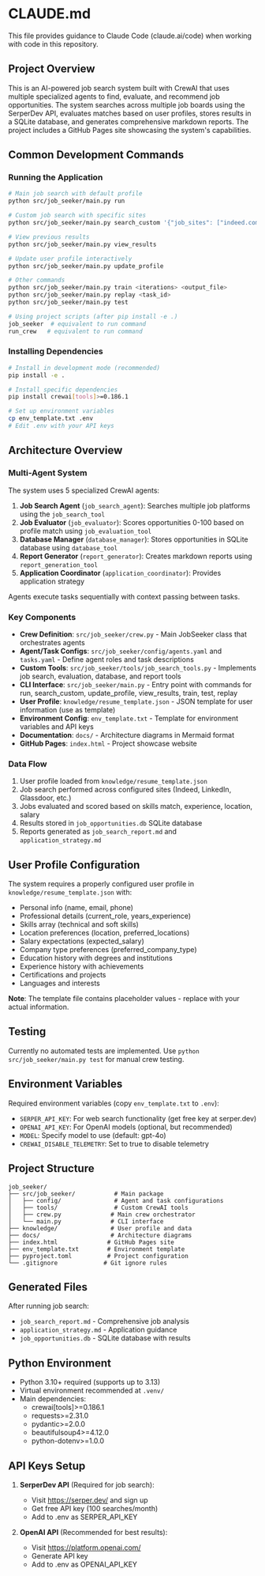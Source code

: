 # CLAUDE.md

This file provides guidance to Claude Code (claude.ai/code) when working with code in this repository.

## Project Overview

This is an AI-powered job search system built with CrewAI that uses multiple specialized agents to find, evaluate, and recommend job opportunities. The system searches across multiple job boards using the SerperDev API, evaluates matches based on user profiles, stores results in a SQLite database, and generates comprehensive markdown reports. The project includes a GitHub Pages site showcasing the system's capabilities.

## Common Development Commands

### Running the Application

```bash
# Main job search with default profile
python src/job_seeker/main.py run

# Custom job search with specific sites
python src/job_seeker/main.py search_custom '{"job_sites": ["indeed.com", "linkedin.com"]}'

# View previous results
python src/job_seeker/main.py view_results

# Update user profile interactively
python src/job_seeker/main.py update_profile

# Other commands
python src/job_seeker/main.py train <iterations> <output_file>
python src/job_seeker/main.py replay <task_id>
python src/job_seeker/main.py test

# Using project scripts (after pip install -e .)
job_seeker  # equivalent to run command
run_crew   # equivalent to run command
```

### Installing Dependencies

```bash
# Install in development mode (recommended)
pip install -e .

# Install specific dependencies
pip install crewai[tools]>=0.186.1

# Set up environment variables
cp env_template.txt .env
# Edit .env with your API keys
```

## Architecture Overview

### Multi-Agent System

The system uses 5 specialized CrewAI agents:

1. **Job Search Agent** (`job_search_agent`): Searches multiple job platforms using the `job_search_tool`
2. **Job Evaluator** (`job_evaluator`): Scores opportunities 0-100 based on profile match using `job_evaluation_tool`
3. **Database Manager** (`database_manager`): Stores opportunities in SQLite database using `database_tool`
4. **Report Generator** (`report_generator`): Creates markdown reports using `report_generation_tool`
5. **Application Coordinator** (`application_coordinator`): Provides application strategy

Agents execute tasks sequentially with context passing between tasks.

### Key Components

- **Crew Definition**: `src/job_seeker/crew.py` - Main JobSeeker class that orchestrates agents
- **Agent/Task Configs**: `src/job_seeker/config/agents.yaml` and `tasks.yaml` - Define agent roles and task descriptions
- **Custom Tools**: `src/job_seeker/tools/job_search_tools.py` - Implements job search, evaluation, database, and report tools
- **CLI Interface**: `src/job_seeker/main.py` - Entry point with commands for run, search_custom, update_profile, view_results, train, test, replay
- **User Profile**: `knowledge/resume_template.json` - JSON template for user information (use as template)
- **Environment Config**: `env_template.txt` - Template for environment variables and API keys
- **Documentation**: `docs/` - Architecture diagrams in Mermaid format
- **GitHub Pages**: `index.html` - Project showcase website

### Data Flow

1. User profile loaded from `knowledge/resume_template.json`
2. Job search performed across configured sites (Indeed, LinkedIn, Glassdoor, etc.)
3. Jobs evaluated and scored based on skills match, experience, location, salary
4. Results stored in `job_opportunities.db` SQLite database
5. Reports generated as `job_search_report.md` and `application_strategy.md`

## User Profile Configuration

The system requires a properly configured user profile in `knowledge/resume_template.json` with:
- Personal info (name, email, phone)
- Professional details (current_role, years_experience)
- Skills array (technical and soft skills)
- Location preferences (location, preferred_locations)
- Salary expectations (expected_salary)
- Company type preferences (preferred_company_type)
- Education history with degrees and institutions
- Experience history with achievements
- Certifications and projects
- Languages and interests

**Note**: The template file contains placeholder values - replace with your actual information.

## Testing

Currently no automated tests are implemented. Use `python src/job_seeker/main.py test` for manual crew testing.

## Environment Variables

Required environment variables (copy `env_template.txt` to `.env`):
- `SERPER_API_KEY`: For web search functionality (get free key at serper.dev)
- `OPENAI_API_KEY`: For OpenAI models (optional, but recommended)
- `MODEL`: Specify model to use (default: gpt-4o)
- `CREWAI_DISABLE_TELEMETRY`: Set to true to disable telemetry

## Project Structure

```
job_seeker/
├── src/job_seeker/           # Main package
│   ├── config/               # Agent and task configurations
│   ├── tools/                # Custom CrewAI tools
│   ├── crew.py              # Main crew orchestrator
│   └── main.py              # CLI interface
├── knowledge/               # User profile and data
├── docs/                    # Architecture diagrams
├── index.html              # GitHub Pages site
├── env_template.txt        # Environment template
├── pyproject.toml          # Project configuration
└── .gitignore             # Git ignore rules
```

## Generated Files

After running job search:
- `job_search_report.md` - Comprehensive job analysis
- `application_strategy.md` - Application guidance
- `job_opportunities.db` - SQLite database with results

## Python Environment

- Python 3.10+ required (supports up to 3.13)
- Virtual environment recommended at `.venv/`
- Main dependencies:
  - crewai[tools]>=0.186.1
  - requests>=2.31.0
  - pydantic>=2.0.0
  - beautifulsoup4>=4.12.0
  - python-dotenv>=1.0.0

## API Keys Setup

1. **SerperDev API** (Required for job search):
   - Visit https://serper.dev/ and sign up
   - Get free API key (100 searches/month)
   - Add to .env as SERPER_API_KEY

2. **OpenAI API** (Recommended for best results):
   - Visit https://platform.openai.com/
   - Generate API key
   - Add to .env as OPENAI_API_KEY